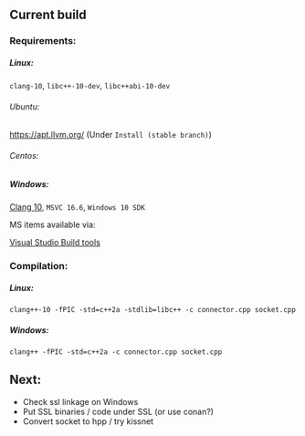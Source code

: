 ## Current build

### Requirements:

##### Linux: 

`clang-10`, `libc++-10-dev`, `libc++abi-10-dev`

###### Ubuntu:

https://apt.llvm.org/  (Under `Install (stable branch)`)

###### Centos:


##### Windows:

[Clang 10](https://github.com/llvm/llvm-project/releases/download/llvmorg-10.0.0/LLVM-10.0.0-win64.exe), `MSVC 16.6`, `Windows 10 SDK`

MS items available via: 

[Visual Studio Build tools](https://visualstudio.microsoft.com/visual-cpp-build-tools/)


### Compilation:
##### Linux: 

`clang++-10 -fPIC -std=c++2a -stdlib=libc++ -c connector.cpp socket.cpp`

##### Windows:

`clang++ -fPIC -std=c++2a -c connector.cpp socket.cpp`


## Next:
- Check ssl linkage on Windows
- Put SSL binaries / code under SSL (or use conan?)
- Convert socket to hpp / try kissnet
